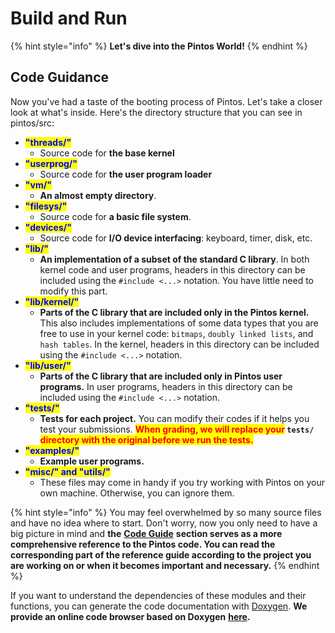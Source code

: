 # Build and Run

{% hint style="info" %}
**Let's dive into the Pintos World!**
{% endhint %}

## Code Guidance

Now you've had a taste of the booting process of Pintos. Let's take a closer look at what's inside. Here's the directory structure that you can see in pintos/src:

* <mark style="color:blue;">**"threads/"**</mark>
  * Source code for **the base kernel**
* <mark style="color:blue;">**"userprog/"**</mark>
  * Source code for **the user program loader**
* <mark style="color:blue;">**"vm/"**</mark>
  * **An almost empty directory**. 
* <mark style="color:blue;">**"filesys/"**</mark>
  * Source code for **a basic file system**.
* <mark style="color:blue;">**"devices/"**</mark>
  * Source code for **I/O device interfacing**: keyboard, timer, disk, etc. 
* <mark style="color:blue;">**"lib/"**</mark>
  * **An implementation of a subset of the standard C library**. In both kernel code and user programs, headers in this directory can be included using the `#include <...>` notation. You have little need to modify this part.
* <mark style="color:blue;">**"lib/kernel/"**</mark>
  * **Parts of the C library that are included only in the Pintos kernel.** This also includes implementations of some data types that you are free to use in your kernel code: `bitmaps`, `doubly linked lists`, and `hash tables`. In the kernel, headers in this directory can be included using the `#include <...>` notation.
* <mark style="color:blue;">**"lib/user/"**</mark>
  * **Parts of the C library that are included only in Pintos user programs.** In user programs, headers in this directory can be included using the `#include <...>` notation.
* <mark style="color:blue;">**"tests/"**</mark>
  * **Tests for each project.** You can modify their codes if it helps you test your submissions. <mark style="color:red;">**When grading, we will replace your**</mark>**&#x20;`tests/`** <mark style="color:red;">**directory with the original before we run the tests.**</mark>
* <mark style="color:blue;">**"examples/"**</mark>
  * **Example user programs.**
* <mark style="color:blue;">**"misc/" and "utils/"**</mark>
  * These files may come in handy if you try working with Pintos on your own machine. Otherwise, you can ignore them.

{% hint style="info" %}
You may feel overwhelmed by so many source files and have no idea where to start. Don't worry, now you only need to have a big picture in mind and **the** [**Code Guide**](../../appendix/reference-guide/) **section serves as a more comprehensive reference to the Pintos code. You can read the corresponding part of the reference guide according to the project you are working on or when it becomes important and necessary.**
{% endhint %}

If you want to understand the dependencies of these modules and their functions, you can generate the code documentation with [Doxygen](https://www.doxygen.nl/index.html). **We provide an online code browser based on Doxygen** [**here**](https://pku-os.github.io/pintos-doxygen/html/)**.**
